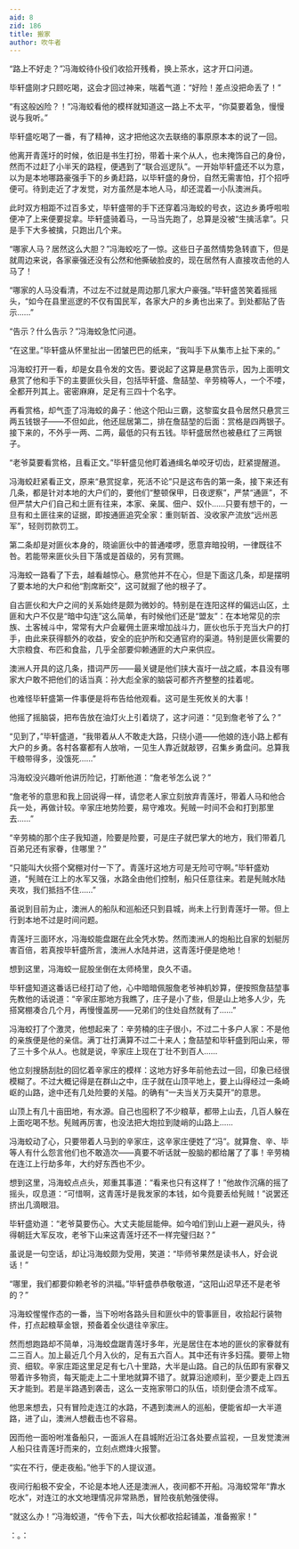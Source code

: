 ```yaml
---
aid: 8
zid: 186
title: 搬家
author: 吹牛者
---
```


“路上不好走？”冯海蛟待仆役们收拾开残肴，换上茶水，这才开口问道。

毕轩盛刚才只顾吃喝，这会才回过神来，喘着气道：“好险！差点没把命丢了！”

“有这般凶险？！”冯海蛟看他的模样就知道这一路上不太平，“你莫要着急，慢慢说与我听。”

毕轩盛吃喝了一番，有了精神，这才把他这次去联络的事原原本本的说了一回。

他离开青莲圩的时候，依旧是书生打扮，带着十来个从人，也未掩饰自己的身份，然而不过赶了小半天的路程，便遇到了“联合巡逻队”。一开始毕轩盛还不以为意，以为是本地哪路豪强手下的乡勇赶路，以毕轩盛的身份，自然无需害怕，打个招呼便可。待到走近了才发觉，对方虽然是本地人马，却还混着一小队澳洲兵。

此时双方相距不过百多丈，毕轩盛带的手下还穿着冯海蛟的号衣，这边乡勇呼啦啦便冲了上来便要捉拿。毕轩盛骑着马，一马当先跑了，总算是没被“生擒活拿”。只是手下大多被擒，只跑出几个来。

“哪家人马？居然这么大胆？”冯海蛟吃了一惊。这些日子虽然情势急转直下，但是就周边来说，各家豪强还没有公然和他撕破脸皮的，现在居然有人直接攻击他的人马了！

“哪家的人马没看清，不过左不过就是周边那几家大户豪强。”毕轩盛苦笑着摇摇头，“如今在县里巡逻的不仅有国民军，各家大户的乡勇也出来了。到处都贴了告示……”

“告示？什么告示？”冯海蛟急忙问道。

“在这里。”毕轩盛从怀里扯出一团皱巴巴的纸来，“我叫手下从集市上扯下来的。”

冯海蛟打开一看，却是女县令发的文告。要说起了这算是悬赏告示，因为上面明文悬赏了他和手下的主要匪伙头目，包括毕轩盛、詹喆堃、辛劳楠等人，一个不喽，全都开列其上。密密麻麻，足足有三四十个名字。

再看赏格，却气歪了冯海蛟的鼻子：他这个阳山三霸，这黎蛮女县令居然只悬赏三两五钱银子――不但如此，他还屈居第二，排在詹喆堃的后面：赏格是四两银子。接下来的，不外乎一两、二两，最低的只有五钱。毕轩盛居然也被悬红了三两银子。

“老爷莫要看赏格，且看正文。”毕轩盛见他盯着通缉名单咬牙切齿，赶紧提醒道。

冯海蛟赶紧看正文，原来“悬赏捉拿，死活不论”只是这布告的第一条，接下来还有几条，都是针对本地的大户们的，要他们“整顿保甲，日夜逻察”，严禁“通匪”，不但严禁大户们自己和土匪有往来，本家、亲属、佃户、奴仆……只要有想干的，一旦有和土匪往来的证据，即按通匪追究全家：重则斩首、没收家产流放“远州恶军”，轻则罚款罚工。

第二条却是对匪伙本身的，晓谕匪伙中的普通喽啰，愿意弃暗投明，一律既往不咎。若能带来匪伙头目下落或是首级的，另有赏赐。

冯海蛟一路看了下去，越看越惊心。悬赏他并不在心，但是下面这几条，却是摆明了要本地的大户和他“割席断交”，这可就掘了他的根子了。

自古匪伙和大户之间的关系始终是颇为微妙的。特别是在连阳这样的偏远山区，土匪和大户不仅是“暗中勾连”这么简单，有时候他们还是“盟友”：在本地常见的宗族、土客械斗中，常常有大户会雇佣土匪来增加战斗力，匪伙也乐于充当大户的打手，由此来获得额外的收益，安全的庇护所和交通官府的渠道。特别是匪伙需要的大宗粮食、布匹和食盐，几乎全部要仰赖通匪的大户来供应。

澳洲人开具的这几条，措词严厉――最关键是他们挟大崀圩一战之威，本县没有哪家大户敢不把他们的话当真：孙大彪全家的脑袋可都齐齐整整的挂着呢。

也难怪毕轩盛第一件事便是将布告给他观看。这可是生死攸关的大事！

他摇了摇脑袋，把布告放在油灯火上引着烧了，这才问道：“见到詹老爷了么？”

“见到了，”毕轩盛道，“我带着从人不敢走大路，只绕小道――他娘的连小路上都有大户的乡勇。各村各寨都有人放哨，一见生人靠近就敲锣，召集乡勇盘问。总算我干粮带得多，没饿死……”

冯海蛟没兴趣听他讲历险记，打断他道：“詹老爷怎么说？”

“詹老爷的意思和我上回说得一样，请您老人家立刻放弃青莲圩，带着人马和他合兵一处，再做计较。辛家庄地势险要，易守难攻。髡贼一时间不会和打到那里去……”

“辛劳楠的那个庄子我知道，险要是险要，可是庄子就巴掌大的地方，我们带着几百弟兄还有家眷，住哪里？”

“只能叫大伙搭个窝棚对付一下了。青莲圩这地方可是无险可守啊。”毕轩盛劝道，“髡贼在江上的水军又强，水路全由他们控制，船只任意往来。若是髡贼水陆夹攻，我们抵挡不住……”

虽说到目前为止，澳洲人的船队和巡船还只到县城，尚未上行到青莲圩一带。但上行到本地不过是时间问题。

青莲圩三面环水，冯海蛟能盘踞在此全凭水势。然而澳洲人的炮船比自家的划艇厉害百倍，若真按毕轩盛所言，澳洲人水陆并进，这青莲圩便是绝地！

想到这里，冯海蛟一屁股坐倒在太师椅里，良久不语。

毕轩盛知道这番话已经打动了他，心中暗暗佩服詹老爷神机妙算，便按照詹喆堃事先教他的话说道：“辛家庄那地方我瞧了，庄子是小了些，但是山上地多人少，先搭窝棚凑合几个月，再慢慢盖房――兄弟们的住处自然就有了……”

冯海蛟打了个激灵，他想起来了：辛劳楠的庄子很小，不过二十多户人家：不是他的亲族便是他的亲信。满丁壮打满算不过二十来人；詹喆堃和毕轩盛到阳山来，带了三十多个从人。也就是说，辛家庄上现在丁壮不到百人……

他立刻搜肠刮肚的回忆着辛家庄的模样：这地方好多年前他去过一回，印象已经很模糊了。不过大概记得是在群山之中，庄子就在山顶平地上，要上山得经过一条崎岖的山路，途中还有几处险要的关隘。的确有“一夫当关万夫莫开”的意思。

山顶上有几十亩田地，有水源。自己也囤积了不少粮草，都带上山去，几百人躲在上面吃喝不愁。髡贼再厉害，也没法把大炮拉到陡峭的山路上……

冯海蛟动了心，只要带着人马到的辛家庄，这辛家庄便姓了“冯”。就算詹、辛、毕等人有什么怨言他们也不敢造次――真要不听话就一股脑的都给屠了了事！辛劳楠在连江上行劫多年，大约好东西也不少。

想到这里，冯海蛟点点头，郑重其事道：“看来也只有这样了！”他故作沉痛的摇了摇头，叹息道：“可惜啊，这青莲圩是我发家的本钱，如今竟要丢给髡贼！”说罢还挤出几滴眼泪。

毕轩盛劝道：“老爷莫要伤心。大丈夫能屈能伸。如今咱们到山上避一避风头，待得朝廷大军反攻，老爷下山来这青莲圩还不一样完璧归赵？”

虽说是一句空话，却让冯海蛟颇为受用，笑道：“毕师爷果然是读书人，好会说话！”

“哪里，我们都要仰赖老爷的洪福。”毕轩盛恭恭敬敬道，“这阳山迟早还不是老爷的？”

冯海蛟惺惺作态的一番，当下吩咐各路头目和匪伙中的管事匪目，收拾起行装物件，打点起粮草金银，预备着全伙退往辛家庄。

然而想跑路却不简单，冯海蛟盘踞青莲圩多年，光是居住在本地的匪伙的家眷就有二三百人。加上最近几个月入伙的，足有五六百人。其中还有许多妇孺。要带上物资、细软。辛家庄距这里足足有七八十里路，大半是山路。自己的队伍即有家眷又带着许多物资，每天能走上二十里地就算不错了。就算沿途顺利，至少要走上四五天才能到。若是半路遇到袭击，这么一支拖家带口的队伍，顷刻便会溃不成军。

他思来想去，只有冒险走连江的水路，不遇到澳洲人的巡船，便能省却一大半道路，进了山，澳洲人想截击也不容易。

因而他一面吩咐准备船只，一面派人在县城附近沿江各处要点监视，一旦发觉澳洲人船只往青莲圩而来的，立刻点燃烽火报警。

“实在不行，便走夜船。”他手下的人提议道。

夜间行船极不安全，不论是本地人还是澳洲人，夜间都不开船。冯海蛟常年“靠水吃水”，对连江的水文地理情况非常熟悉，冒险夜航勉强使得。

“就这么办！”冯海蛟道，“传令下去，叫大伙都收拾起铺盖，准备搬家！”

：。：
